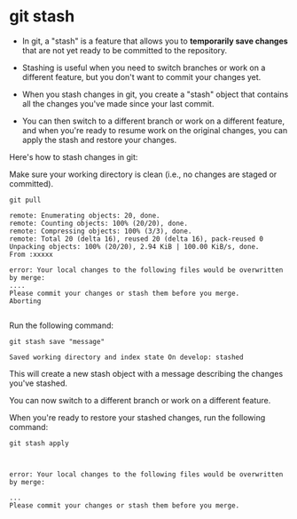 # git stash

- In git, a "stash" is a feature that allows you to **temporarily save changes** that are not yet ready to be committed to the repository.

- Stashing is useful when you need to switch branches or work on a different feature, but you don't want to commit your changes yet.

- When you stash changes in git, you create a "stash" object that contains all the changes you've made since your last commit.

-  You can then switch to a different branch or work on a different feature, and when you're ready to resume work on the original changes, you can apply the stash and restore your changes.

Here's how to stash changes in git:

Make sure your working directory is clean (i.e., no changes are staged or committed).



```
git pull
```
```
remote: Enumerating objects: 20, done.
remote: Counting objects: 100% (20/20), done.
remote: Compressing objects: 100% (3/3), done.
remote: Total 20 (delta 16), reused 20 (delta 16), pack-reused 0
Unpacking objects: 100% (20/20), 2.94 KiB | 100.00 KiB/s, done.
From :xxxxx

error: Your local changes to the following files would be overwritten by merge:
....
Please commit your changes or stash them before you merge.
Aborting


```

Run the following command:

```
git stash save "message"
```

```
Saved working directory and index state On develop: stashed

```

This will create a new stash object with a message describing the changes you've stashed.

You can now switch to a different branch or work on a different feature.

When you're ready to restore your stashed changes, run the following command:

```
git stash apply

```
```


error: Your local changes to the following files would be overwritten by merge:

...
Please commit your changes or stash them before you merge.


```





